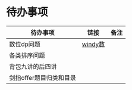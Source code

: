 <!--
 * @Author: baisichen
 * @Date: 2021-06-08 14:15:58
 * @LastEditTime: 2021-06-08 14:20:28
 * @LastEditors: baisichen
 * @Description: 
-->
# 待办事项

|待办事项|链接|备注|
|-------|----|-----|
|数位dp问题|[windy数](acwing1083.Windy数)||
|各类排序问题|||
|背包九讲的后四讲|||
|剑指offer题目归类和目录|||